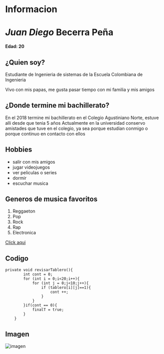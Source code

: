 # Informacion

# *Juan Diego* Becerra Peña

**Edad: 20**

## ¿Quien soy?

Estudiante de Ingenieria de sistemas de la Escuela Colombiana de Ingenieria

Vivo con mis papas, me gusta pasar tiempo con mi familia y mis amigos

## ¿Donde termine mi bachillerato?

En el 2018 termine mi bachillerato en el Colegio Agustiniano Norte, estuve alli desde que tenia 5 años
Actualmente en la universidad conservo amistades que tuve en el colegio, ya sea porque estudian conmigo
o porque continuo en contacto con ellos

## Hobbies

+ salir con mis amigos
+ jugar videojuegos
+ ver peliculas o series
+ dormir 
+ escuchar musica

## Generos de musica favoritos

1. Reggaeton
2. Pop
3. Rock
4. Rap
5. Electronica

[Click aqui](https://lasillarotarm.blob.core.windows.net/images/2021/07/16/lasfuertesreaccionesdeastrazenecasehacenpresentesylosmemestambien.jpg)

## Codigo
```
private void revisarTablero(){
        int cont = 0;
        for (int i = 0;i<20;i++){
            for (int j = 0;j<10;j++){
                if (tablero[i][j]==1){
                    cont ++;
                }
            }
        }if(cont == 0){
            finalT = true;
        }
    }
```

## Imagen

![imagen](http://images3.memedroid.com/images/UPLOADED447/5e57f577ef48b.jpeg)
